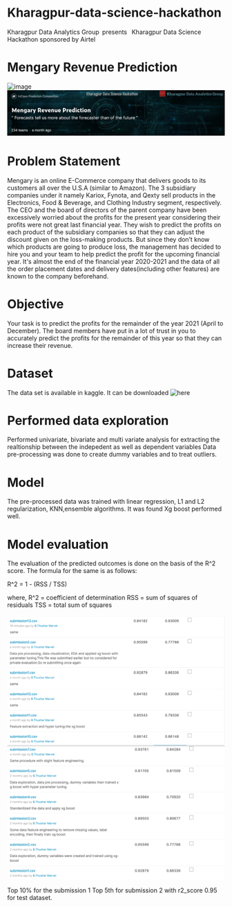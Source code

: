 # Kharagpur-data-science-hackathon
Kharagpur Data Analytics Group presents  Kharagpur Data Science Hackathon sponsored by Airtel

 # Mengary Revenue Prediction



![image]("https://github.com/Thushar-marvel/Kharagpur-data-science-hackathon/blob/main/images/image1.png")
<img src="https://github.com/Thushar-marvel/Kharagpur-data-science-hackathon/blob/main/images/image1.png">
 
 # Problem Statement

Mengary is an online E-Commerce company that delivers goods to its customers all over the U.S.A (similar to Amazon). The 3 subsidiary companies under it namely Kariox, Fynota, and Qexty sell products in the Electronics, Food & Beverage, and Clothing Industry segment, respectively. The CEO and the board of directors of the parent company have been excessively worried about the profits for the present year considering their profits were not great last financial year. They wish to predict the profits on each product of the subsidiary companies so that they can adjust the discount given on the loss-making products. But since they don’t know which products are going to produce loss, the management has decided to hire you and your team to help predict the profit for the upcoming financial year. It's almost the end of the financial year 2020-2021 and the data of all the order placement dates and delivery dates(including other features) are known to the company beforehand.
# Objective

Your task is to predict the profits for the remainder of the year 2021 (April to December). The board members have put in a lot of trust in you to accurately predict the profits for the remainder of this year so that they can increase their revenue. 


# Dataset
 The data set is available in kaggle. It can be downloaded ![here](https://www.kaggle.com/c/mengary-revenue-prediction/data)
 
#  Performed data exploration
 Performed univariate, bivariate and multi variate analysis for extracting the realtionship between the indepedent as well as dependent variables
 Data pre-processing was done to create dummy variables and to treat outliers.
 
 # Model
 The pre-processed data was trained with linear regression, L1 and L2 regularization, KNN,ensemble algorithms.
 It was found Xg boost performed well.
 
 # Model evaluation
 The evaluation of the predicted outcomes is done on the basis of the R^2 score. The formula for the same is as follows:

R^2 = 1 - (RSS / TSS)

where,
R^2 = coefficient of determination
RSS = sum of squares of residuals
TSS = total sum of squares

![image](https://github.com/Thushar-marvel/Kharagpur-data-science-hackathon/blob/main/images/image2.png)
![image](https://github.com/Thushar-marvel/Kharagpur-data-science-hackathon/blob/main/images/image3.png)

Top 10% for the submission 1
Top 5th for submission 2 with r2_score 0.95 for test dataset.




